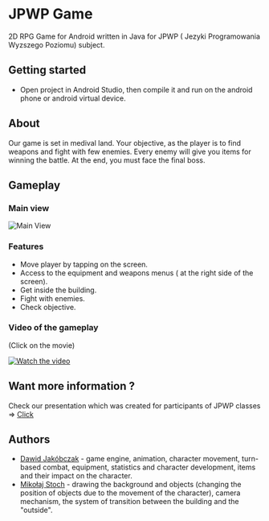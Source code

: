 # JPWP Game

2D RPG Game for Android written in Java for JPWP ( Jezyki Programowania Wyzszego Poziomu) subject.

## Getting started

* Open project in Android Studio, then compile it and run on the android phone or android virtual device.

## About

Our game is set in medival land. Your objective, as the player is to find weapons and fight with few enemies. Every enemy will give you items for winning the battle. At the end, you must face the final boss.

## Gameplay

### Main view

![Main View](https://github.com/miko083/JPWPGameProject/blob/master/images/game.jpg)

### Features

* Move player by tapping on the screen.
* Access to the equipment and weapons menus ( at the right side of the screen).
* Get inside the building.
* Fight with enemies.
* Check objective.

### Video of the gameplay

(Click on the movie)

[![Watch the video](https://github.com/miko083/JPWPGameProject/blob/master/images/video.jpg)](https://photos.google.com/share/AF1QipMxM5LfFlMNlLHAtouJA0q81LnfgpPbJb4CnFIo0JXZTRwOWALHZa18zy9tpMmazQ/photo/AF1QipPbZzFWuzEWOkti8IJcbDDSySRxJ4WPcuNw0KT9?key=SEZDeG9sTDZoVTN0QVRhUy1DNm5KYTA4WWRMdmN3)

## Want more information ?

Check our presentation which was created for participants of JPWP classes => [Click](https://github.com/miko083/JPWPGameProject/blob/master/presentation/JPWP_prezentacja.pdf)

## Authors

* [Dawid Jakóbczak](https://github.com/Infam852) - game engine, animation, character movement, turn-based combat, equipment, statistics and character development, items and their impact on the character.
* [Mikołaj Stoch](https://github.com/miko083) - drawing the background and objects (changing the position of objects due to the movement of the character), camera mechanism, the system of transition between the building and the "outside".
